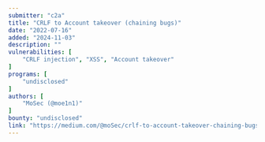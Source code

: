 ```yaml
---
submitter: "c2a"
title: "CRLF to Account takeover (chaining bugs)"
date: "2022-07-16"
added: "2024-11-03"
description: ""
vulnerabilities: [
    "CRLF injection", "XSS", "Account takeover"
]
programs: [
    "undisclosed"
]
authors: [
    "MoSec (@moe1n1)"
]
bounty: "undisclosed"
link: "https://medium.com/@moSec/crlf-to-account-takeover-chaining-bugs-21a25dfa1cdf"
---
```




